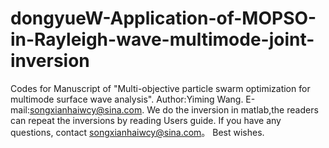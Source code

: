 # dongyueW-Application-of-MOPSO-in-Rayleigh-wave-multimode-joint-inversion
Codes for Manuscript of "Multi-objective particle swarm optimization for multimode surface wave analysis". Author:Yiming Wang. 
E-mail:songxianhaiwcy@sina.com. 
We do the inversion in matlab,the readers can repeat the inversions by reading Users guide. 
If you have any questions, contact songxianhaiwcy@sina.com。 Best wishes.
